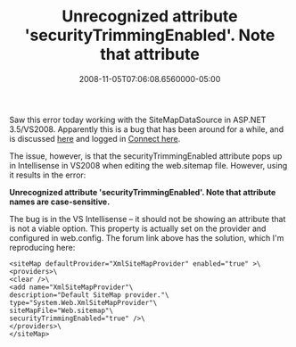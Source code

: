 ﻿---
title: Unrecognized attribute 'securityTrimmingEnabled'. Note that attribute
date: "2008-11-05T07:06:08.6560000-05:00"
description: Saw this error today working with the SiteMapDataSource in ASP.NET
featuredImage: img/unrecognized-attribute-securitytrimmingenabled-note-that-attribute-names-are-case-sensitive-featured.png
---

Saw this error today working with the SiteMapDataSource in ASP.NET 3.5/VS2008. Apparently this is a bug that has been around for a while, and is discussed [here](http://forums.asp.net/p/901922/1170951.aspx) and logged in [Connect here](http://connect.microsoft.com/VisualStudio/feedback/ViewFeedback.aspx?FeedbackID=102255).

The issue, however, is that the securityTrimmingEnabled attribute pops up in Intellisense in VS2008 when editing the web.sitemap file. However, using it results in the error:

**Unrecognized attribute 'securityTrimmingEnabled'. Note that attribute names are case-sensitive.**

The bug is in the VS Intellisense – it should not be showing an attribute that is not a viable option. This property is actually set on the provider and configured in web.config. The forum link above has the solution, which I'm reproducing here:

```
<siteMap defaultProvider="XmlSiteMapProvider" enabled="true" >\
<providers>\
<clear />\
<add name="XmlSiteMapProvider"\
description="Default SiteMap provider."\
type="System.Web.XmlSiteMapProvider"\
siteMapFile="Web.sitemap"\
securityTrimmingEnabled="true" />\
</providers>\
</siteMap>
```

